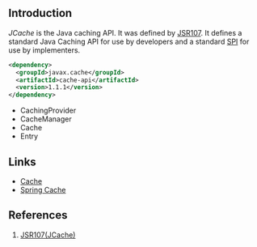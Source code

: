 ## Introduction

_JCache_ is the Java caching API.
It was defined by [JSR107](https://github.com/jsr107/jsr107spec).
It defines a standard Java Caching API for use by developers and a standard [SPI](/docs/CS/Java/JDK/Basic/SPI.md) for use by implementers.

```xml
<dependency>
  <groupId>javax.cache</groupId>
  <artifactId>cache-api</artifactId>
  <version>1.1.1</version>
</dependency>
```

- CachingProvider
- CacheManager
- Cache
- Entry

## Links

- [Cache](/docs/CS/Cache.md)
- [Spring Cache](/docs/CS/Java/Spring/Cache.md)

## References

1. [JSR107(JCache)](https://github.com/jsr107/jsr107spec)
